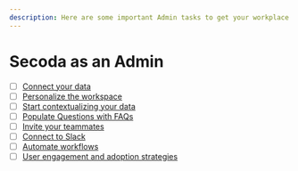 ```yaml
---
description: Here are some important Admin tasks to get your workplace up and running.
---
```


# Secoda as an Admin

* [ ] [Connect your data](connect-your-data/)
* [ ] [Personalize the workspace](personalization.md)
* [ ] [Start contextualizing your data](add-documentation/)
* [ ] [Populate Questions with FAQs](populate-questions-with-faqs.md)
* [ ] [Invite your teammates](invite-teammates/)
* [ ] [Connect to Slack](../../integrations/slack-connection/)
* [ ] [Automate workflows](automate-workflows.md)
* [ ] [User engagement and adoption strategies](user-engagement-and-adoption.md)
